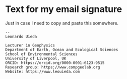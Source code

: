 # Text for my email signature

Just in case I need to copy and paste this somewhere.

```
--
Leonardo Uieda

Lecturer in Geophysics
Department of Earth, Ocean and Ecological Sciences
School of Environmental Sciences
University of Liverpool, UK
ORCID: https://orcid.org/0000-0001-6123-9515
Research group: https://www.compgeolab.org
Website: https://www.leouieda.com
```
